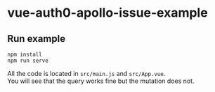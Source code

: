 # vue-auth0-apollo-issue-example

## Run example
```
npm install
npm run serve
```

All the code is located in `src/main.js` and `src/App.vue`.<br>
You will see that the query works fine but the mutation does not.